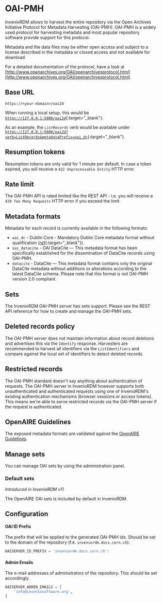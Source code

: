 # OAI-PMH

InvenioRDM allows to harvest the entire repository via the Open Archives Initiative Protocol for Metadata Harvesting (OAI-PMH). OAI-PMH is a widely used protocol for harvesting metadata and most popular repository software provide support for this protocol.

Metadata and the data files may be either open access and subject to a license described in the metadata or closed access and not available for download.

For a detailed documentation of the protocol, have a look at [http://www.openarchives.org/OAI/openarchivesprotocol.html](http://www.openarchives.org/OAI/openarchivesprotocol.html)

## Base URL

`https://<your-domain>/oai2d`

When running a local setup, this would be [`https://127.0.0.1:5000/oai2d`](https://127.0.0.1:5000/oai2d){:target="_blank"}.

As an example, the `ListRecords` verb would be available under [`https://127.0.0.1:5000/oai2d?verb=ListRecords&metadataPrefix=oai_dc`](https://127.0.0.1:5000/oai2d?verb=ListRecords&metadataPrefix=oai_dc){:target="_blank"}.

## Resumption tokens

Resumption tokens are only valid for 1 minute per default. In case a token expired, you will receive a `422 Unprocessable Entity` HTTP error.

## Rate limit

The OAI-PMH API is rated limited like the REST API - i.e. you will receive a `429 Too Many Requests` HTTP error if you exceed the limit.

## Metadata formats

Metadata for each record is currently available in the following formats:

- `oai_dc` - Dublin Core - Mandatory Dublin Core metadata format without qualification ([ref](http://www.openarchives.org/OAI/2.0/openarchivesprotocol.htm#dublincore){:target="_blank"}).
- `oai_datacite` - OAI DataCite — This metadata format has been specifically established for the dissemination of DataCite records using OAI-PMH.
- `datacite` - DataCite — This metadata format contains only the original DataCite metadata without additions or alterations according to the latest DataCite schema. Please note that this format is not OAI-PMH version 2.0 compliant.

## Sets

The InvenioRDM OAI-PMH server has sets support. Please see the REST API reference for how to create and manage the OAI-PMH sets.

## Deleted records policy

The OAI-PMH server does not maintain information about record deletions and advertises this via the ``Identify`` response. Harvesters are recommended to harvest all identifiers via the ``ListIdentifiers`` and compare against the local set of identifiers to detect deleted records.

## Restricted records

The OAI-PMH standard doesn't say anything about authentication of requests. The OAI-PMH server in InvenioRDM however supports both unauthenticated and authenticated requests using one of InvenioRDM's existing authentication mechanisms (browser sessions or access tokens). This means we're able to serve restricted records via the OAI-PMH server if the request is authenticated.

## OpenAIRE Guidelines

The exposed metadata formats are validated against the [OpenAIRE Guidelines](http://guidelines.openaire.eu).

## Manage sets

You can manage OAI sets by using the administration panel.

### Default sets

*Introduced in InvenioRDM v11*

The OpenAIRE OAI sets is included by default in InvenioRDM.

## Configuration

#### OAI ID Prefix

The prefix that will be applied to the generated OAI-PMH ids. Should be set to the domain of the repository (f.e. `inveniordm.docs.cern.ch`):

```python
OAISERVER_ID_PREFIX = 'inveniordm.docs.cern.ch':
```

#### Admin Emails

The e-mail addresses of administrators of the repository. This should be set accordingly.

```python
OAISERVER_ADMIN_EMAILS = [
    'info@inveniosoftware.org',
]
```
